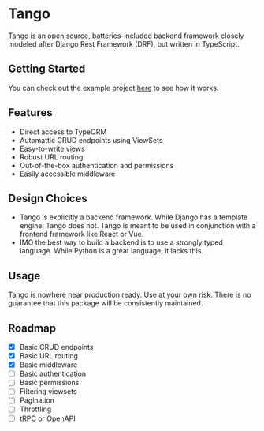 # Tango

Tango is an open source, batteries-included backend framework closely modeled after Django Rest Framework (DRF), but written in TypeScript.

## Getting Started

You can check out the example project [here](https://github.com/bryanhoulton/tango-example) to see how it works.

## Features

- Direct access to TypeORM
- Automattic CRUD endpoints using ViewSets
- Easy-to-write views
- Robust URL routing
- Out-of-the-box authentication and permissions
- Easily accessible middleware

## Design Choices

- Tango is explicitly a backend framework. While Django has a template engine, Tango does not. Tango is meant to be used in conjunction with a frontend framework like React or Vue.
- IMO the best way to build a backend is to use a strongly typed language. While Python is a great language, it lacks this.

## Usage

Tango is nowhere near production ready. Use at your own risk. There is no guarantee that this package will be consistently maintained.

## Roadmap

- [x] Basic CRUD endpoints
- [x] Basic URL routing
- [x] Basic middleware
- [ ] Basic authentication
- [ ] Basic permissions
- [ ] Filtering viewsets
- [ ] Pagination
- [ ] Throttling
- [ ] tRPC or OpenAPI
